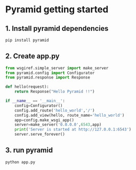 # Pyramid getting started #

## 1. Install pyramid dependencies ##
```python
pip install pyramid
```

## 2. Create app.py ##
```python
from wsgiref.simple_server import make_server
from pyramid.config import Configurator
from pyramid.response import Response

def hello(request):
    return Response("Hello Pyramid !!")

if __name__ == '__main__':
    config=Configurator()
    config.add_route('hello_world','/')
    config.add_view(hello, route_name='hello_world')
    app=config.make_wsgi_app()
    server=make_server('0.0.0.0',6543,app)
    print('Server is started at http://127.0.0.1:6543')
    server.serve_forever()
```

## 3. run pyramid ##
```python
python app.py
```
